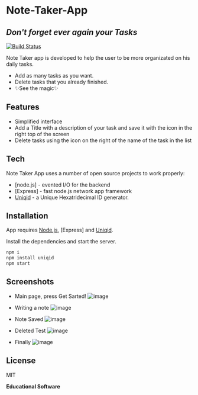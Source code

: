 # Note-Taker-App
## _Don't forget ever again your Tasks_

[![Build Status](https://travis-ci.org/joemccann/dillinger.svg?branch=master)](https://travis-ci.org/joemccann/dillinger)

Note Taker app is developed to help the user to be more organizated on his daily tasks.

- Add as many tasks as you want.
- Delete tasks that you already finished.
- ✨See the magic✨

## Features

- Simplified interface
- Add a Title with a description of your task and save it with the icon in the right top of the screen 
- Delete tasks using the icon on the right of the name of the task in the list

## Tech

Note Taker App uses a number of open source projects to work properly:

- [node.js] - evented I/O for the backend
- [Express] - fast node.js network app framework
- [Uniqid](https://www.npmjs.com/package/uniqid) - a Unique Hexatridecimal ID generator.

## Installation

App requires [Node.js](https://nodejs.org/), [Express] and [Uniqid](https://www.npmjs.com/package/uniqid).

Install the dependencies and start the server.

```sh
npm i
npm install uniqid
npm start
```

## Screenshots

- Main page, press Get Sarted!
![image](https://user-images.githubusercontent.com/107447818/200156748-f38f6737-12eb-4ad7-bb46-b7eae0da5cd4.png)

- Writing a note
![image](https://user-images.githubusercontent.com/107447818/200156768-943bfba4-0dab-419e-a3f3-9655a696a05a.png)

- Note Saved
![image](https://user-images.githubusercontent.com/107447818/200156805-1d55e770-7a6a-4322-8dd7-c3b89a9ba6f6.png)

- Deleted Test
![image](https://user-images.githubusercontent.com/107447818/200156817-303be013-52d3-4282-9d83-3e3c5b6082e1.png)

- Finally
![image](https://user-images.githubusercontent.com/107447818/200156847-5f8c87d6-bf5e-4db9-9ec7-fbae4767d86d.png)



## License

MIT

**Educational Software**
